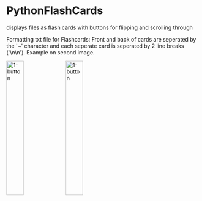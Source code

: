 # PythonFlashCards
displays files as flash cards with buttons for flipping and scrolling through

Formatting txt file for Flashcards:
Front and back of cards are seperated by the '~' character and each seperate card is seperated by 2 line breaks ('\n\n'). Example on second image.

<p align="left">
  <img src="https://user-images.githubusercontent.com/13908217/182178943-b4aa0305-0587-4479-867a-327d73fcdcbe.png" alt="1-button" width='30%' />

  <img src="https://user-images.githubusercontent.com/13908217/182179655-4cb686ea-4726-49df-badb-aabfaa3df746.png" alt="1-button" width='30%'/>
</p>
